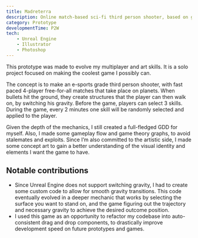 ```yaml
---
title: Madreterra
description: Online match-based sci-fi third person shooter, based on gravitational boots and bullets that generate terrain.
category: Prototype
developmentTime: P2W
tech:
    - Unreal Engine
    - Illustrator
    - Photoshop
---
```


This prototype was made to evolve my multiplayer and art skills. It is a solo project focused on making the coolest game I possibly can.

The concept is to make an e-sports grade third person shooter, with fast paced 4-player free-for-all matches that take place on planets. When bullets hit the ground, they create structures that the player can then walk on, by switching his gravity. Before the game, players can select 3 skills. During the game, every 2 minutes one skill will be randomly selected and applied to the player.

Given the depth of the mechanics, I still created a full-fledged GDD for myself. Also, I made some gameplay flow and game theory graphs, to avoid stalemates and exploits. Since I’m also committed to the artistic side, I made some concept art to gain a better understanding of the visual identity and elements I want the game to have.

## Notable contributions

* Since Unreal Engine does not support switching gravity, I had to create some custom code to allow for smooth gravity transitions. This code eventually evolved in a deeper mechanic that works by selecting the surface you want to stand on, and the game figuring out the trajectory and necessary gravity to achieve the desired outcome position.
* I used this game as an opportunity to refactor my codebase into auto-consistent drag and drop components, to drastically improve development speed on future prototypes and games.
